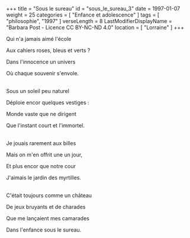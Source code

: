 +++
title = "Sous le sureau"
id = "sous_le_sureau_3"
date = 1997-01-07
weight = 25
categories = [ "Enfance et adolescence" ]
tags = [ "philosophie", "1997" ]
verseLength = 8
LastModifierDisplayName = "Barbara Post - Licence CC BY-NC-ND 4.0"
location = [ "Lorraine" ]
+++

Qui n'a jamais aimé l'école

Aux cahiers roses, bleus et verts ?

Dans l'innocence un univers

Où chaque souvenir s'envole.

 \
Sous un soleil peu naturel

Déploie encor quelques vestiges :

Monde vaste que ne dirigent

Que l'instant court et l'immortel.

 \
Je jouais rarement aux billes

Mais on m'en offrit une un jour,

Et plus encor que notre cour

J'aimais le jardin des myrtilles.

 \
C'était toujours comme un château

De jeux bruyants et de charades

Que me lançaient mes camarades

Dans l'enfance sous le sureau.
